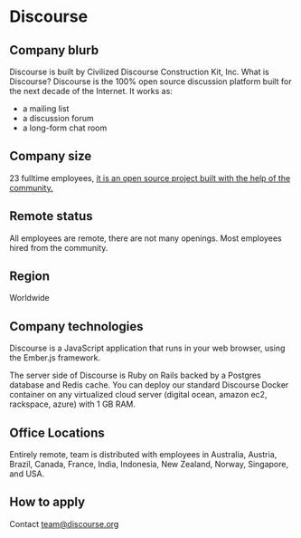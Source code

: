 # Discourse

## Company blurb

Discourse is built by Civilized Discourse Construction Kit, Inc.
What is Discourse?
Discourse is the 100% open source discussion platform built for the next decade of the Internet. It works as:

* a mailing list
* a discussion forum
* a long-form chat room


## Company size

23 fulltime employees, [it is an open source project built with the help of the community.](https://www.discourse.org/team)

## Remote status

All employees are remote, there are not many openings. Most employees hired from the community.

## Region

Worldwide

## Company technologies

Discourse is a JavaScript application that runs in your web browser, using the Ember.js framework.

The server side of Discourse is Ruby on Rails backed by a Postgres database and Redis cache. You can deploy our standard Discourse Docker container on any virtualized cloud server (digital ocean, amazon ec2, rackspace, azure) with 1 GB RAM.

## Office Locations

Entirely remote, team is distributed with employees in Australia, Austria, Brazil, Canada, France, India, Indonesia, New Zealand, Norway, Singapore, and USA.

## How to apply

Contact team@discourse.org
